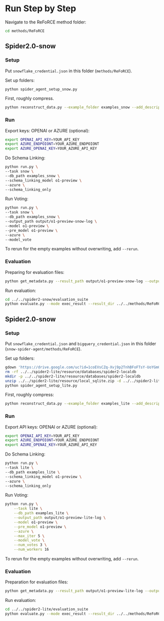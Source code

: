 # Run Step by Step
Navigate to the ReFoRCE method folder:  
```bash
cd methods/ReFoRCE
```
## Spider2.0-snow
### Setup
Put `snowflake_credential.json` in this folder (`methods/ReFoRCE`).

Set up folders: 
```bash
python spider_agent_setup_snow.py
```

First, roughly compress.
```bash
python reconstruct_data.py --example_folder examples_snow --add_description --make_folder --rm_digits
```

### Run

Export keys: OPENAI or AZURE (optional):
```bash
export OPENAI_API_KEY=YOUR_API_KEY
export AZURE_ENDPOIONT=YOUR_AZURE_ENDPOIONT
export AZURE_OPENAI_KEY=YOUR_AZURE_API_KEY
```

Do Schema Linking:
```bash
python run.py \
--task snow \
--db_path examples_snow \
--schema_linking_model o1-preview \
--azure \
--schema_linking_only
```

Run Voting:
```bash
python run.py \
--task snow \
--db_path examples_snow \
--output_path output/o1-preview-snow-log \
--model o1-preview \
--pre_model o1-preview \
--azure \
--model_vote
```

To rerun for the empty examples without overwriting, add `--rerun`.

### Evaluation
Preparing for evaluation files:
```bash
python get_metadata.py --result_path output/o1-preview-snow-log --output_path output/o1-preview-snow
```

Run evaluation:
```bash
cd ../../spider2-snow/evaluation_suite
python evaluate.py --mode exec_result --result_dir ../../methods/ReFoRCE/output/o1-preview-snow
```

## Spider2.0-snow

### Setup
Put `snowflake_credential.json` and `bigquery_credential.json` in this folder (`snow-spider-agent/methods/ReFoRCE`).

Set up folders: 
```bash
gdown 'https://drive.google.com/uc?id=1coEVsCZq-Xvj9p2TnhBFoFTsY-UoYGmG' -O ../../spider2-lite/resource/
rm -rf ../../spider2-lite/resource/databases/spider2-localdb
mkdir -p ../../spider2-lite/resource/databases/spider2-localdb
unzip ../../spider2-lite/resource/local_sqlite.zip -d ../../spider2-lite/resource/databases/spider2-localdb
python spider_agent_setup_lite.py
```

First, roughly compress:
```bash
python reconstruct_data.py --example_folder examples_lite --add_description --make_folder --rm_digits
```

### Run
Export API keys: OPENAI or AZURE (optional):
```bash
export OPENAI_API_KEY=YOUR_API_KEY
export AZURE_ENDPOIONT=YOUR_AZURE_ENDPOIONT
export AZURE_OPENAI_KEY=YOUR_AZURE_API_KEY
```

Do Schema Linking:
```bash
python run.py \
--task lite \
--db_path examples_lite \
--schema_linking_model o1-preview \
--azure \
--schema_linking_only
```

Run Voting:
```bash
python run.py \
    --task lite \
    --db_path examples_lite \
    --output_path output/o1-preview-lite-log \
    --model o1-preview \
    --pre_model o1-preview \
    --azure \
    --max_iter 5 \
    --model_vote \
    --num_votes 3 \
    --num_workers 16
```

To rerun for the empty examples without overwriting, add `--rerun`.

### Evaluation
Preparation for evaluation files:
```bash
python get_metadata.py --result_path output/o1-preview-lite-log --output_path output/o1-preview-lite
```

Run evaluation:
```bash
cd ../../spider2-lite/evaluation_suite
python evaluate.py --mode exec_result --result_dir ../../methods/ReFoRCE/output/o1-preview-lite
```